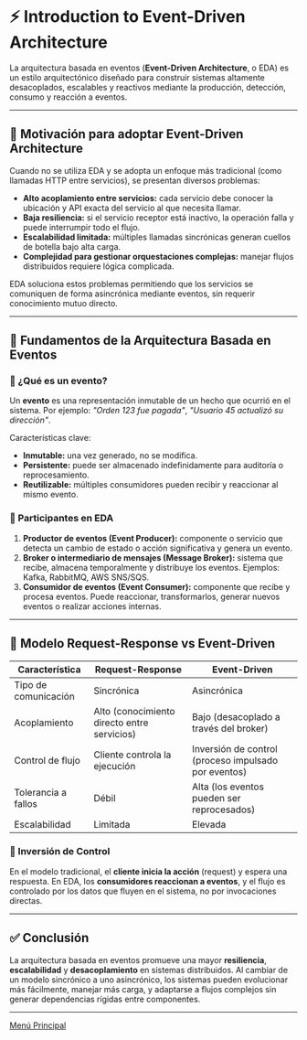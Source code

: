 # ⚡ Introduction to Event-Driven Architecture

La arquitectura basada en eventos (**Event-Driven Architecture**, o EDA) es un estilo arquitectónico diseñado para construir sistemas altamente desacoplados, escalables y reactivos mediante la producción, detección, consumo y reacción a eventos.

---

## 🎯 Motivación para adoptar Event-Driven Architecture

Cuando no se utiliza EDA y se adopta un enfoque más tradicional (como llamadas HTTP entre servicios), se presentan diversos problemas:

- **Alto acoplamiento entre servicios:** cada servicio debe conocer la ubicación y API exacta del servicio al que necesita llamar.
- **Baja resiliencia:** si el servicio receptor está inactivo, la operación falla y puede interrumpir todo el flujo.
- **Escalabilidad limitada:** múltiples llamadas sincrónicas generan cuellos de botella bajo alta carga.
- **Complejidad para gestionar orquestaciones complejas:** manejar flujos distribuidos requiere lógica complicada.

EDA soluciona estos problemas permitiendo que los servicios se comuniquen de forma asincrónica mediante eventos, sin requerir conocimiento mutuo directo.

---

## 🧩 Fundamentos de la Arquitectura Basada en Eventos

### 📌 ¿Qué es un evento?

Un **evento** es una representación inmutable de un hecho que ocurrió en el sistema. Por ejemplo: *"Orden 123 fue pagada"*, *"Usuario 45 actualizó su dirección"*.

Características clave:
- **Inmutable:** una vez generado, no se modifica.
- **Persistente:** puede ser almacenado indefinidamente para auditoría o reprocesamiento.
- **Reutilizable:** múltiples consumidores pueden recibir y reaccionar al mismo evento.

### 👥 Participantes en EDA

1. **Productor de eventos (Event Producer):** componente o servicio que detecta un cambio de estado o acción significativa y genera un evento.
2. **Broker o intermediario de mensajes (Message Broker):** sistema que recibe, almacena temporalmente y distribuye los eventos. Ejemplos: Kafka, RabbitMQ, AWS SNS/SQS.
3. **Consumidor de eventos (Event Consumer):** componente que recibe y procesa eventos. Puede reaccionar, transformarlos, generar nuevos eventos o realizar acciones internas.

---

## 🔄 Modelo Request-Response vs Event-Driven

| Característica                  | Request-Response                            | Event-Driven                                 |
|--------------------------------|---------------------------------------------|-----------------------------------------------|
| Tipo de comunicación           | Sincrónica                                  | Asincrónica                                   |
| Acoplamiento                   | Alto (conocimiento directo entre servicios) | Bajo (desacoplado a través del broker)        |
| Control de flujo               | Cliente controla la ejecución               | Inversión de control (proceso impulsado por eventos) |
| Tolerancia a fallos            | Débil                                       | Alta (los eventos pueden ser reprocesados)    |
| Escalabilidad                  | Limitada                                    | Elevada                                       |

### 🧠 Inversión de Control

En el modelo tradicional, el **cliente inicia la acción** (request) y espera una respuesta. En EDA, los **consumidores reaccionan a eventos**, y el flujo es controlado por los datos que fluyen en el sistema, no por invocaciones directas.

---

## ✅ Conclusión

La arquitectura basada en eventos promueve una mayor **resiliencia**, **escalabilidad** y **desacoplamiento** en sistemas distribuidos. Al cambiar de un modelo sincrónico a uno asincrónico, los sistemas pueden evolucionar más fácilmente, manejar más carga, y adaptarse a flujos complejos sin generar dependencias rígidas entre componentes.


---

[Menú Principal](https://github.com/wilfredoha/microservices-event_driven-architecture)